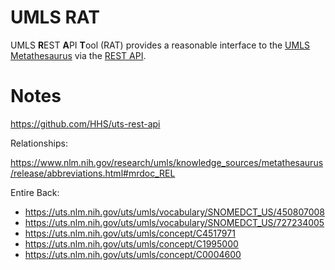 UMLS RAT 
=========

UMLS **R**EST **A**PI **T**ool (RAT) provides a reasonable interface to the [UMLS Metathesaurus](https://uts.nlm.nih.gov/uts/umls/home) via the [REST API](https://documentation.uts.nlm.nih.gov/rest/home.html). 



Notes
=====

https://github.com/HHS/uts-rest-api

Relationships: 

https://www.nlm.nih.gov/research/umls/knowledge_sources/metathesaurus/release/abbreviations.html#mrdoc_REL

Entire Back:

* https://uts.nlm.nih.gov/uts/umls/vocabulary/SNOMEDCT_US/450807008
* https://uts.nlm.nih.gov/uts/umls/vocabulary/SNOMEDCT_US/727234005
* https://uts.nlm.nih.gov/uts/umls/concept/C4517971
* https://uts.nlm.nih.gov/uts/umls/concept/C1995000
* https://uts.nlm.nih.gov/uts/umls/concept/C0004600







